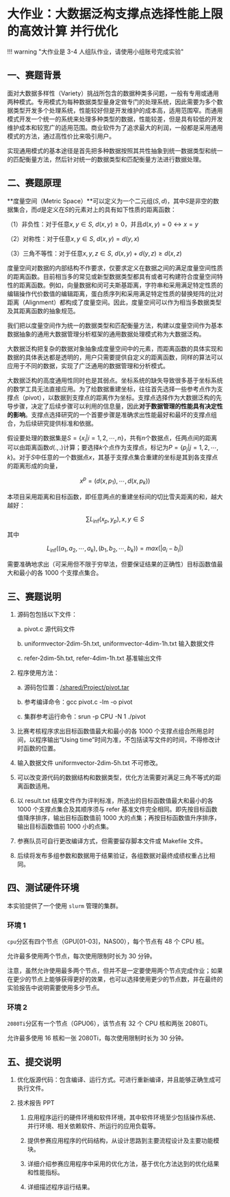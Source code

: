 # 大作业：大数据泛构支撑点选择性能上限的高效计算 并行优化

!!! warning "大作业是 3-4 人组队作业，请使用小组账号完成实验"

## 一、赛题背景

面对大数据多样性（Variety）挑战所包含的数据种类多问题，一般有专用或通用两种模式。专用模式为每种数据类型量身定做专门的处理系统，因此需要为多个数据类型开发多个处理系统，性能较好但是开发维护的成本高，适用范围窄。而通用模式开发一个统一的系统来处理多种类型的数据，性能较差，但是具有较低的开发维护成本和较宽广的适用范围。商业软件为了追求最大的利润，一般都是采用通用模式的方法，通过高性价比来吸引用户。

实现通用模式的基本途径是首先把多种数据按照其共性抽象到统一数据类型和统一的匹配衡量方法，然后针对统一的数据类型和匹配衡量方法进行数据处理。

## 二、赛题原理

**度量空间（Metric Space）**可以定义为一个二元组$(S, d)$，其中$S$是非空的数据集合，而$d$是定义在$S$的元素对上的具有如下性质的距离函数：

（1）非负性：对于任意$x, y \in S$, $d(x, y) \ge 0$，并且$d(x, y) = 0 \leftrightarrow x = y$

（2）对称性：对于任意$x, y \in S$, $d(x, y) = d(y, x)$

（3）三角不等性：对于任意$x, y, z \in S$, $d(x, y) + d(y, z) \ge d(x, z)$

度量空间对数据的内部结构不作要求，仅要求定义在数据之间的满足度量空间性质的距离函数。目前相当多的常见或新型数据类型都具有或者可构建符合度量空间特性的距离函数。例如，向量数据和闵可夫斯基距离，字符串和采用满足特定性质的编辑操作代价数值的编辑距离，蛋白质序列和采用满足特定性质的替换矩阵的比对距离（Alignment）都构成了度量空间。因此，度量空间可以作为相当多数据类型及其距离函数的抽象规范。

我们把以度量空间作为统一的数据类型和匹配衡量方法，构建以度量空间作为基本数据抽象的通用大数据管理分析框架的通用数据处理模式称为大数据泛构。

大数据泛构把复杂的数据对象抽象成度量空间中的元素，而距离函数的具体实现和数据的具体表达都是透明的，用户只需要提供自定义的距离函数，同样的算法可以应用于不同的数据，实现了广泛通用的数据管理和分析模式。

大数据泛构的高度通用性同时也是其弱点。坐标系统的缺失导致很多基于坐标系统的数学工具无法直接应用。为了给数据重建坐标，往往首先选择一些参考点作为支撑点（pivot），以数据到支撑点的距离作为坐标。支撑点选择作为大数据泛构的先导步骤，决定了后续步骤可以利用的信息量，因此**对于数据管理的性能具有决定性的影响**。支撑点选择研究的一个首要步骤是准确求出性能最好和最坏的支撑点组合，为后续研究提供标准和依据。

假设要处理的数据集是$S = \{x_i | i = 1, 2, \cdots, n\}$，共有$n$个数据点，任两点间的距离可以由距离函数$d(. , . )$计算；要选择$k$个点作为支撑点，标记为$P = \{p_j | j = 1, 2, \cdots , k\}$。对于$S$中任意的一个数据点$x$，其基于支撑点集合重建的坐标是其到各支撑点的距离形成的向量，

$$x^p = (d(x, p_1), \cdots , d(x, p_k))$$

本项目采用距离和目标函数，即任意两点的重建坐标间的切比雪夫距离的和，越大越好：

$$\sum L_{\inf}(x_p, y_p), x, y \in S$$

其中

$$L_{\inf}((a_1, a_2, \cdots , a_k), (b_1, b_2, \cdots , b_k)) = max(|a_i − b_i|)$$

需要准确地求出（可采用但不限于穷举法，但要保证结果的正确性）目标函数值最大和最小的各 1000 个支撑点集合。

## 三、赛题说明

1. 源码包包括以下文件：

    a. pivot.c 源代码文件

    b. uniformvector-2dim-5h.txt, uniformvector-4dim-1h.txt 输入数据文件

    c. refer-2dim-5h.txt, refer-4dim-1h.txt 基准输出文件

2. 程序使用方法：

    a. 源码包位置：[/shared/Project/pivot.tar](https://git.zju.edu.cn/zjusct/summer-course-2023/HPC101-Labs-2023/-/tree/main/docs/Project-Pivot/pivot.tar)

    b. 参考编译命令：gcc pivot.c -lm -o pivot

    c. 集群参考运行命令：srun -p CPU -N 1 ./pivot

3. 比赛考核程序求出目标函数值最大和最小的各 1000 个支撑点组合所用总时间，以程序输出“Using time”时间为准，不包括读写文件的时间，不得修改计时函数的位置。

4. 输入数据文件 uniformvector-2dim-5h.txt 不可修改。

5. 可以改变源代码的数据结构和数据类型，优化方法需要对满足三角不等式的距离函数适用。

6. 以 result.txt 结果文件作为评判标准，所选出的目标函数值最大和最小的各 1000 个支撑点集合及其顺序须与 refer 基准文件完全相同。即先按目标函数值降序排序，输出目标函数值前 1000 大的点集；再按目标函数值升序排序，输出目标函数值前 1000 小的点集。

7. 参赛队员可自行更改编译方式，但需要留存脚本文件或 Makefile 文件。

8. 后续将发布多组参数和数据用于结果验证，各组数据对最终成绩权重占比相同。

## 四、测试硬件环境

本实验提供了一个使用 `slurm` 管理的集群。

### 环境 1

`cpu`分区有四个节点（GPU[01-03]，NAS00），每个节点有 48 个 CPU 核。

允许最多使用两个节点，每次使用限制时长为 30 分钟。

注意，虽然允许使用最多两个节点，但并不是一定要使用两个节点完成作业；如果在更少的节点上能够获得更好的效果，也可以选择使用更少的节点数，并在最终的实验报告中说明需要使用多少节点。

### 环境 2

`2080Ti`分区有一个节点（GPU06），该节点有 32 个 CPU 核和两张 2080Ti。

允许最多使用 16 核和一张 2080Ti，每次使用限制时长为 30 分钟。

## 五、提交说明

1. 优化版源代码：包含编译、运行方式。可进行重新编译，并且能够正确生成可执行文件。

2. 技术报告 PPT

    1) 应用程序运行的硬件环境和软件环境，其中软件环境至少包括操作系统、并行环境、相关依赖软件、所运行的应用负载等。

    2) 提供参赛应用程序的代码结构，从设计思路到主要流程设计及主要功能模块。

    3) 详细介绍参赛应用程序中采用的优化方法，基于优化方法达到的优化结果和性能指标。

    4) 详细描述程序运行结果。

<!--
2.	性能优化过程记录表
-->

<!--
    5)	参赛作品讲解录音（不多于 5 分钟），注意录音环境安静，确保作品质量。
-->
